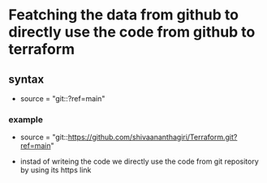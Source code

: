 # Featching the data from github to directly use the code from github to terraform
## syntax 
* source = "git::<http-github-link>?ref=main"

### example
* source = "git::https://github.com/shivaananthagiri/Terraform.git?ref=main"

* instad of writeing the code we directly use the code from git repository by using its https link



